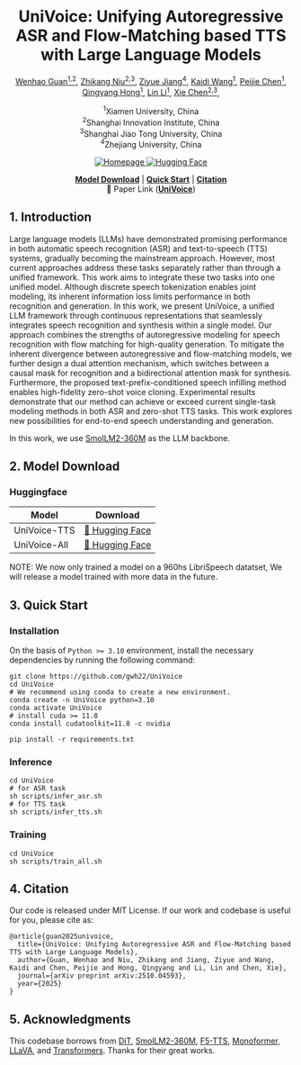 <h1 align="center"><strong>UniVoice: Unifying Autoregressive ASR and Flow-Matching based TTS with Large Language Models</strong></h1>

<p align="center" style="font-size: 1 em; margin-top: 1em">
<a href="">Wenhao Guan<sup>1,2</sup></a>,
<a href="">Zhikang Niu<sup>2,3</sup></a>,
<a href="">Ziyue Jiang<sup>4<sup></a>,
<a href="">Kaidi Wang<sup>1<sup></a>,
<a href="">Peijie Chen<sup>1<sup></a>,
<a href="">Qingyang Hong<sup>1<sup></a>,
<a href="">Lin Li<sup>1<sup></a>,
<a href="">Xie Chen<sup>2,3<sup></a>,
</p>

<p align="center">
  <sup>1</sup>Xiamen University, China <br>
  <sup>2</sup>Shanghai Innovation Institute, China <br>
  <sup>3</sup>Shanghai Jiao Tong University, China <br>
  <sup>4</sup>Zhejiang University, China <br>
</p>


<div align="center">

  <a href="https://univoice-demo.github.io/UniVoice" target="_blank">
    <img alt="Homepage" src="https://img.shields.io/badge/📃  Project%20Page-UniVoice-ffc107?color=ffc107&logoColor=white" />
  </a>
  </a>
  <a href="https://huggingface.co/guanwenhao/UniVoice" target="_blank">
    <img alt="Hugging Face" src="https://img.shields.io/badge/%F0%9F%A4%97%20Hugging%20Face-UniVoice-ffc107?color=ffc107&logoColor=white" />
  </a>

</div>


<p align="center">
  <a href="#2-model-download"><b>Model Download</b></a> |
  <a href="#3-quick-start"><b>Quick Start</b></a> |
  <a href="#4-citation"><b> Citation</b></a> <br>
  📄 Paper Link (<a href="https://arxiv.org/pdf/2510.04593"><b>UniVoice</b></a>)
</p>



## 1. Introduction

Large language models (LLMs) have demonstrated promising performance in both automatic speech recognition (ASR) and text-to-speech (TTS) systems, gradually becoming the mainstream approach. However, most current approaches address these tasks separately rather than through a unified
framework. This work aims to integrate these two tasks into one unified model. Although discrete speech tokenization enables joint modeling, its inherent information loss limits performance in both recognition and generation. In this work, we present UniVoice, a unified LLM framework through continuous representations that seamlessly integrates speech recognition and synthesis within a single model. Our approach combines the strengths of autoregressive modeling for speech recognition with flow matching for high-quality generation. To mitigate the inherent divergence between autoregressive and flow-matching models, we further design a dual attention mechanism, which switches between a causal mask for recognition and a bidirectional attention mask for synthesis. Furthermore, the proposed text-prefix-conditioned speech infilling method enables high-fidelity zero-shot voice cloning. Experimental results demonstrate that our method can achieve or exceed current single-task modeling methods in both ASR and zero-shot TTS tasks. This work explores new possibilities for end-to-end speech understanding and generation.

In this work, we use [SmolLM2-360M](https://huggingface.co/HuggingFaceTB/SmolLM2-360M) as the LLM backbone.



## 2. Model Download

### Huggingface

| Model                  | Download                                                                    |
|----------------------|-----------------------------------------------------------------------------|
| UniVoice-TTS | [🤗 Hugging Face](https://huggingface.co/guanwenhao/UniVoice/tree/main/univoice_tts) |
| UniVoice-All | [🤗 Hugging Face](https://huggingface.co/guanwenhao/UniVoice/tree/main/univoice_all) |

NOTE: We now only trained a model on a 960hs LibriSpeech datatset, We will release a model trained with more data in the future.

## 3. Quick Start
### Installation

On the basis of `Python >= 3.10` environment, install the necessary dependencies by running the following command:

```shell
git clone https://github.com/gwh22/UniVoice
cd UniVoice
# We recommend using conda to create a new environment.
conda create -n UniVoice python=3.10
conda activate UniVoice
# install cuda >= 11.8
conda install cudatoolkit=11.8 -c nvidia

pip install -r requirements.txt
```

### Inference
```shell
cd UniVoice
# for ASR task
sh scripts/infer_asr.sh
# for TTS task
sh scripts/infer_tts.sh
```
### Training
```shell
cd UniVoice
sh scripts/train_all.sh
```


## 4. Citation

Our code is released under MIT License. If our work and codebase is useful for you, please cite as:
```
@article{guan2025univoice,
  title={UniVoice: Unifying Autoregressive ASR and Flow-Matching based TTS with Large Language Models},
  author={Guan, Wenhao and Niu, Zhikang and Jiang, Ziyue and Wang, Kaidi and Chen, Peijie and Hong, Qingyang and Li, Lin and Chen, Xie},
  journal={arXiv preprint arXiv:2510.04593},
  year={2025}
}
```

## 5. Acknowledgments

This codebase borrows from [DiT](https://github.com/facebookresearch/DiT), [SmolLM2-360M](https://huggingface.co/HuggingFaceTB/SmolLM2-360M), [F5-TTS](https://github.com/SWivid/F5-TTS), [Monoformer](https://github.com/MonoFormer/MonoFormer), [LLaVA](https://github.com/haotian-liu/LLaVA), and [Transformers](https://github.com/huggingface/transformers). Thanks for their great works.




